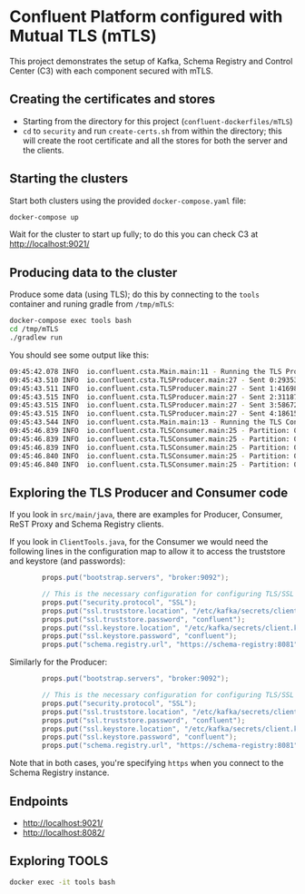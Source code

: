# Confluent Platform configured with Mutual TLS (mTLS)

This project demonstrates the setup of Kafka, Schema Registry and Control Center (C3) with each component secured with mTLS.

## Creating the certificates and stores

- Starting from the directory for this project (`confluent-dockerfiles/mTLS`)
- `cd` to `security` and run `create-certs.sh` from within the directory; this will create the root certificate and all the stores for both the server and the clients.

## Starting the clusters

Start both clusters using the provided `docker-compose.yaml` file:

```bash
docker-compose up
```

Wait for the cluster to start up fully; to do this you can check C3 at <http://localhost:9021/>

## Producing data to the cluster

Produce some data (using TLS); do this by connecting to the `tools` container and runing gradle from `/tmp/mTLS`:

```bash
docker-compose exec tools bash
cd /tmp/mTLS
./gradlew run
```

You should see some output like this:

```bash
09:45:42.078 INFO  io.confluent.csta.Main.main:11 - Running the TLS Producer...
09:45:43.510 INFO  io.confluent.csta.TLSProducer.main:27 - Sent 0:293536560
09:45:43.511 INFO  io.confluent.csta.TLSProducer.main:27 - Sent 1:416980828
09:45:43.515 INFO  io.confluent.csta.TLSProducer.main:27 - Sent 2:311873768
09:45:43.515 INFO  io.confluent.csta.TLSProducer.main:27 - Sent 3:586727041
09:45:43.515 INFO  io.confluent.csta.TLSProducer.main:27 - Sent 4:186154275
09:45:43.544 INFO  io.confluent.csta.Main.main:13 - Running the TLS Consumer...
09:45:46.839 INFO  io.confluent.csta.TLSConsumer.main:25 - Partition: 0 Offset: 0 Value: 293536560 Thread Id: 1
09:45:46.839 INFO  io.confluent.csta.TLSConsumer.main:25 - Partition: 0 Offset: 1 Value: 416980828 Thread Id: 1
09:45:46.839 INFO  io.confluent.csta.TLSConsumer.main:25 - Partition: 0 Offset: 2 Value: 311873768 Thread Id: 1
09:45:46.840 INFO  io.confluent.csta.TLSConsumer.main:25 - Partition: 0 Offset: 3 Value: 586727041 Thread Id: 1
09:45:46.840 INFO  io.confluent.csta.TLSConsumer.main:25 - Partition: 0 Offset: 4 Value: 186154275 Thread Id: 1
```

## Exploring the TLS Producer and Consumer code

If you look in `src/main/java`, there are examples for Producer, Consumer, ReST Proxy and Schema Registry clients.

If you look in `ClientTools.java`, for the Consumer we would need the following lines in the configuration map to allow it to access the truststore and keystore (and passwords):

```java
        props.put("bootstrap.servers", "broker:9092");

        // This is the necessary configuration for configuring TLS/SSL on the Producer
        props.put("security.protocol", "SSL");
        props.put("ssl.truststore.location", "/etc/kafka/secrets/client.truststore.jks");
        props.put("ssl.truststore.password", "confluent");
        props.put("ssl.keystore.location", "/etc/kafka/secrets/client.keystore.jks");
        props.put("ssl.keystore.password", "confluent");
        props.put("schema.registry.url", "https://schema-registry:8081");
```

Similarly for the Producer:

```java
        props.put("bootstrap.servers", "broker:9092");

        // This is the necessary configuration for configuring TLS/SSL on the Producer
        props.put("security.protocol", "SSL");
        props.put("ssl.truststore.location", "/etc/kafka/secrets/client.truststore.jks");
        props.put("ssl.truststore.password", "confluent");
        props.put("ssl.keystore.location", "/etc/kafka/secrets/client.keystore.jks");
        props.put("ssl.keystore.password", "confluent");
        props.put("schema.registry.url", "https://schema-registry:8081");
```

Note that in both cases, you're specifying `https` when you connect to the Schema Registry instance.

## Endpoints

- <http://localhost:9021/>
- <http://localhost:8082/>

## Exploring TOOLS

```bash
docker exec -it tools bash
```